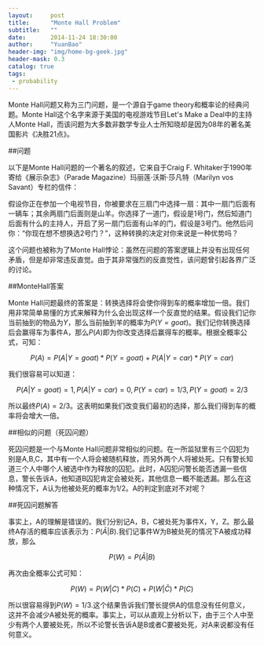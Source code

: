 ```yaml
---
layout:     post
title:      "Monte Hall Problem"
subtitle:   ""
date:       2014-11-24 18:30:00
author:     "YuanBao"
header-img: "img/home-bg-geek.jpg"
header-mask: 0.3
catalog: true
tags:
 - probability
---
```


Monte Hall问题又称为三门问题，是一个源自于game theory和概率论的经典问题。Monte Hall这个名字来源于美国的电视游戏节目Let's Make a Deal中的主持人Monte Hall，而该问题为大多数非数学专业人士所知晓却是因为08年的著名美国影片《决胜21点》。
 
##问题

以下是Monte Hall问题的一个著名的叙述，它来自于Craig F. Whitaker于1990年寄给《展示杂志》（Parade Magazine）玛丽莲·沃斯·莎凡特（Marilyn vos Savant）专栏的信件：

假设你正在参加一个电视节目，你被要求在三扇门中选择一扇：其中一扇门后面有一辆车；其余两扇门后面则是山羊。你选择了一道门，假设是1号门，然后知道门后面有什么的主持人，开启了另一扇门后面有山羊的门，假设是3号门。他然后问你：“你现在想不想换选2号门？”，这种转换的决定对你来说是一种优势吗？
 
这个问题也被称为了Monte Hall悖论：虽然在问题的答案逻辑上并没有出现任何矛盾，但是却非常违反直觉。由于其非常强烈的反直觉性，该问题曾引起各界广泛的讨论。

##MonteHall答案

Monte Hall问题最终的答案是：转换选择将会使你得到车的概率增加一倍。我们用非常简单易懂的方式来解释为什么会出现这样一个反直觉的结果。假设我们记你当前抽到的物品为$Y$，那么当前抽到羊的概率为$P(Y=goat)$。我们记你转换选择后会赢得车为事件A，那么$P(A)$即为你改变选择后赢得车的概率。根据全概率公式，可知：

$$P(A) = P(A|Y=goat) * P(Y=goat) + P(A|Y=car) * P(Y=car)$$

我们很容易可以知道：

$$P(A|Y=goat) = 1, P(A|Y=car) = 0, P(Y=car) = 1/3, P(Y=goat) = 2/3$$

所以最终$P(A) = 2/3$。这表明如果我们改变我们最初的选择，那么我们得到车的概率将会增大一倍。

##相似的问题（死囚问题）

死囚问题是一个与Monte Hall问题非常相似的问题。在一所监狱里有三个囚犯为别是A,B,C，其中有一个人将会被随机释放，而另外两个人将被处死。只有警长知道三个人中哪个人被选中作为释放的囚犯。此时，A囚犯问警长能否透漏一些信息，警长告诉A，他知道B囚犯肯定会被处死，其他信息一概不能透漏。那么在这种情况下，A认为他被处死的概率为$1/2$。A的判定到底对不对呢？

##死囚问题解答

事实上，A的理解是错误的。我们分别记A，B，C被处死为事件X，Y，Z。那么最终A存活的概率应该表示为：$P(\bar{A}|B)$.我们记事件W为B被处死的情况下A被成功释放，那么

$$P(W) = P(\bar{A}|B)$$

再次由全概率公式可知：

$$P(W) = P(W|C) * P(C) + P(W|\bar{C}) * P(C)$$

所以很容易得到$P(W) = 1/3$.这个结果告诉我们警长提供A的信息没有任何意义，这并不会减少A被处死的概率。事实上，可以从直观上分析以下，由于三个人中至少有两个人要被处死，所以不论警长告诉A是B或者C要被处死，对A来说都没有任何意义。








